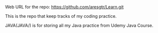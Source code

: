 Web URL for the repo: https://github.com/aresgtr/Learn.git

This is the repo that keep tracks of my coding practice.

JAVA(JAVA/) is for storing all my Java practice from Udemy Java Course.

